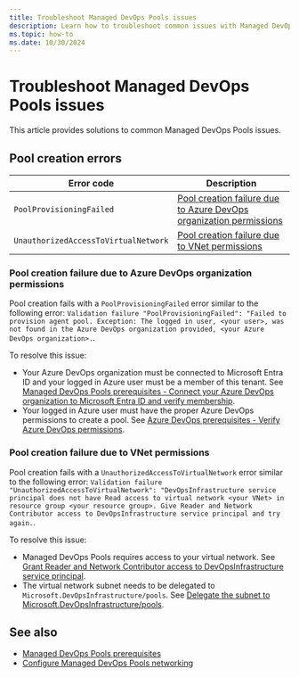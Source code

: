 ```yaml
---
title: Troubleshoot Managed DevOps Pools issues
description: Learn how to troubleshoot common issues with Managed DevOps Pools.
ms.topic: how-to
ms.date: 10/30/2024
---
```


# Troubleshoot Managed DevOps Pools issues

This article provides solutions to common Managed DevOps Pools issues.

## Pool creation errors

| Error code | Description |
|-------|------------------|
| `PoolProvisioningFailed` | [Pool creation failure due to Azure DevOps organization permissions](#pool-creation-failure-due-to-azure-devops-organization-permissions) |
| `UnauthorizedAccessToVirtualNetwork` | [Pool creation failure due to VNet permissions](#pool-creation-failure-due-to-vnet-permissions) |

### Pool creation failure due to Azure DevOps organization permissions

Pool creation fails with a `PoolProvisioningFailed` error similar to the following error: `Validation failure "PoolProvisioningFailed": "Failed to provision agent pool. Exception: The logged in user, <your user>, was not found in the Azure DevOps organization provided, <your Azure DevOps organization>.`.

To resolve this issue:
* Your Azure DevOps organization must be connected to Microsoft Entra ID and your logged in Azure user must be a member of this tenant. See [Managed DevOps Pools prerequisites - Connect your Azure DevOps organization to Microsoft Entra ID and verify membership](./prerequisites.md#connect-your-azure-devops-organization-to-microsoft-entra-id-and-verify-membership).
* Your logged in Azure user must have the proper Azure DevOps permissions to create a pool. See [Azure DevOps prerequisites - Verify Azure DevOps permissions](./prerequisites.md#verify-azure-devops-permissions).


### Pool creation failure due to VNet permissions

Pool creation fails with a `UnauthorizedAccessToVirtualNetwork` error similar to the following error: `Validation failure "UnauthorizedAccessToVirtualNetwork": "DevOpsInfrastructure service principal does not have Read access to virtual network <your VNet> in resource group <your resource group>. Give Reader and Network Contributor access to DevOpsInfrastructure service principal and try again.`.

To resolve this issue:
* Managed DevOps Pools requires access to your virtual network. See [Grant Reader and Network Contributor access to DevOpsInfrastructure service principal](./configure-networking.md#grant-reader-and-network-contributor-access-to-devopsinfrastructure-service-principal).
* The virtual network subnet needs to be delegated to `Microsoft.DevOpsInfrastructure/pools`. See [Delegate the subnet to Microsoft.DevOpsInfrastructure/pools](./configure-networking.md#delegate-the-subnet-to-microsoftdevopsinfrastructurepools).

## See also

* [Managed DevOps Pools prerequisites](./prerequisites.md)
* [Configure Managed DevOps Pools networking](./configure-networking.md)
